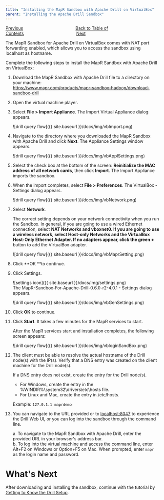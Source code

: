 ```yaml
---
title: "Installing the MapR Sandbox with Apache Drill on VirtualBox"
parent: "Installing the Apache Drill Sandbox"
---
```

[Previous](/docs/installing-the-mapr-sandbox-with-apache-drill-on-vmware-player-vmware-fusion)<code>&nbsp;&nbsp;&nbsp;&nbsp;&nbsp;&nbsp;&nbsp;&nbsp;&nbsp;&nbsp;&nbsp;&nbsp;&nbsp;&nbsp;&nbsp;&nbsp;&nbsp;&nbsp;&nbsp;&nbsp;&nbsp;&nbsp;&nbsp;&nbsp;</code>[Back to Table of Contents](/docs)<code>&nbsp;&nbsp;&nbsp;&nbsp;&nbsp;&nbsp;&nbsp;&nbsp;&nbsp;&nbsp;&nbsp;&nbsp;&nbsp;&nbsp;&nbsp;&nbsp;&nbsp;&nbsp;&nbsp;&nbsp;&nbsp;&nbsp;&nbsp;&nbsp;</code>[Next](/docs/getting-to-know-the-drill-sandbox)

The MapR Sandbox for Apache Drill on VirtualBox comes with NAT port forwarding
enabled, which allows you to access the sandbox using localhost as hostname.

Complete the following steps to install the MapR Sandbox with Apache Drill on
VirtualBox:

1. Download the MapR Sandbox with Apache Drill file to a directory on your machine:   
<https://www.mapr.com/products/mapr-sandbox-hadoop/download-sandbox-drill>
2. Open the virtual machine player.
3. Select **File > Import Appliance**. The Import Virtual Appliance dialog appears.

     ![drill query flow]({{ site.baseurl }}/docs/img/vbImport.png)
4. Navigate to the directory where you downloaded the MapR Sandbox with Apache Drill and click **Next**. The Appliance Settings window appears.

     ![drill query flow]({{ site.baseurl }}/docs/img/vbApplSettings.png)
5. Select the check box at the bottom of the screen: **Reinitialize the MAC address of all network cards**, then click **Import**. The Import Appliance imports the sandbox.
6. When the import completes, select **File > Preferences**. The VirtualBox - Settings dialog appears.

     ![drill query flow]({{ site.baseurl }}/docs/img/vbNetwork.png)
7. Select **Network**.  

    The correct setting depends on your network connectivity when you run the
Sandbox. In general, if you are going to use a wired Ethernet connection,
select **NAT Networks **and **vboxnet0**. If you are going to use a wireless
network, select **Host-only Networks** and the **VirtualBox Host-Only Ethernet
Adapter**. If no adapters appear, click the green** +** button to add the
VirtualBox adapter.

     ![drill query flow]({{ site.baseurl }}/docs/img/vbMaprSetting.png)
8. Click **OK **to continue.
9. Click Settings.

    ![settings icon]({{ site.baseurl }}/docs/img/settings.png)  
   The MapR-Sandbox-For-Apache-Drill-0.6.0-r2-4.0.1 - Settings dialog appears.
     
     ![drill query flow]({{ site.baseurl }}/docs/img/vbGenSettings.png)    
10. Click **OK** to continue.
11. Click **Start**. It takes a few minutes for the MapR services to start.   
 
      After the MapR services start and installation completes, the following screen appears:
      
       ![drill query flow]({{ site.baseurl }}/docs/img/vbloginSandBox.png)
12. The client must be able to resolve the actual hostname of the Drill node(s) with the IP(s). Verify that a DNS entry was created on the client machine for the Drill node(s).  
 
     If a DNS entry does not exist, create the entry for the Drill node(s).
     * For Windows, create the entry in the %WINDIR%\system32\drivers\etc\hosts file.
     * For Linux and Mac, create the entry in /etc/hosts.  
<drill-machine-IP> <drill-machine-hostname>  
  
     Example: `127.0.1.1 maprdemo`
13. You can navigate to the URL provided or to [localhost:8047](http://localhost:8047) to experience the Drill Web UI, or you can log into the sandbox through the command line.  

    a. To navigate to the MapR Sandbox with Apache Drill, enter the provided URL in your browser's address bar.  
    b. To log into the virtual machine and access the command line, enter Alt+F2 on Windows or Option+F5 on Mac. When prompted, enter `mapr` as the login name and password.

# What's Next

After downloading and installing the sandbox, continue with the tutorial by
[Getting to Know the Drill
Setup](/docs/getting-to-know-the-drill-sandbox).